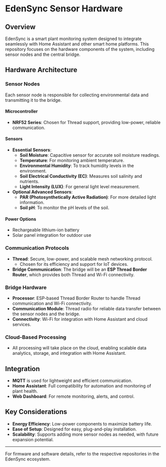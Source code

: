 # EdenSync Sensor Hardware

## Overview

EdenSync is a smart plant monitoring system designed to integrate seamlessly with Home Assistant and other smart home platforms. This repository focuses on the hardware components of the system, including sensor nodes and the central bridge.

## Hardware Architecture

### Sensor Nodes

Each sensor node is responsible for collecting environmental data and transmitting it to the bridge.


#### **Microcontroller**

- **NRF52 Series**: Chosen for Thread support, providing low-power, reliable communication.

#### **Sensors**

- **Essential Sensors**:
  - **Soil Moisture**: Capacitive sensor for accurate soil moisture readings.
  - **Temperature**: For monitoring ambient temperature.
  - **Environmental Humidity**: To track humidity levels in the environment.
  - **Soil Electrical Conductivity (EC)**: Measures soil salinity and nutrients.
  - **Light Intensity (LUX)**: For general light level measurement.
- **Optional Advanced Sensors**:
  - **PAR (Photosynthetically Active Radiation)**: For more detailed light information.
  - **Soil pH**: To monitor the pH levels of the soil.

#### **Power Options**

- Rechargeable lithium-ion battery
- Solar panel integration for outdoor use

### Communication Protocols

- **Thread**: Secure, low-power, and scalable mesh networking protocol.
  - Chosen for its efficiency and support for IoT devices.
- **Bridge Communication**: The bridge will be an **ESP Thread Border Router**, which provides both Thread and Wi-Fi connectivity.

### Bridge Hardware

- **Processor**: ESP-based Thread Border Router to handle Thread communication and Wi-Fi connectivity.
- **Communication Module**: Thread radio for reliable data transfer between the sensor nodes and the bridge.
- **Connectivity**: Wi-Fi for integration with Home Assistant and cloud services.

### Cloud-Based Processing

- All processing will take place on the cloud, enabling scalable data analytics, storage, and integration with Home Assistant.

## Integration

- **MQTT** is used for lightweight and efficient communication.
- **Home Assistant**: Full compatibility for automation and monitoring of plant health.
- **Web Dashboard**: For remote monitoring, alerts, and control.

## Key Considerations

- **Energy Efficiency**: Low-power components to maximize battery life.
- **Ease of Setup**: Designed for easy, plug-and-play installation.
- **Scalability**: Supports adding more sensor nodes as needed, with future expansion potential.

---

For firmware and software details, refer to the respective repositories in the EdenSync ecosystem.
